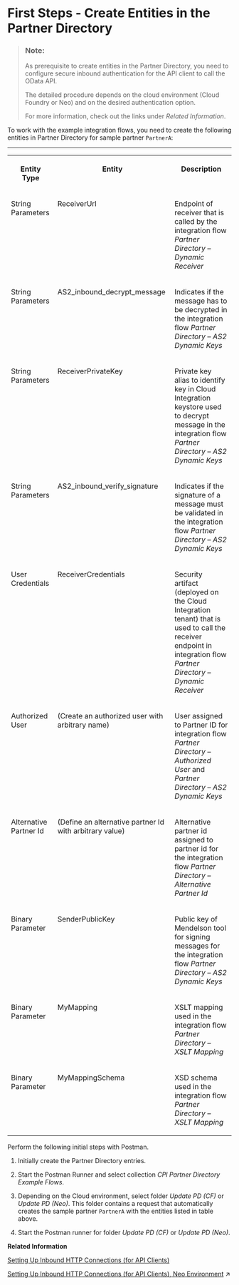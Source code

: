 <!-- loiod32359a67e444c6e899084577e041a0a -->

# First Steps - Create Entities in the Partner Directory

> ### Note:  
> As prerequisite to create entities in the Partner Directory, you need to configure secure inbound authentication for the API client to call the OData API.
> 
> The detailed procedure depends on the cloud environment \(Cloud Foundry or Neo\) and on the desired authentication option.
> 
> For more information, check out the links under *Related Information*.



To work with the example integration flows, you need to create the following entities in Partner Directory for sample partner `PartnerA`:

****


<table>
<tr>
<th valign="top">

Entity Type

</th>
<th valign="top">

Entity

</th>
<th valign="top">

Description

</th>
</tr>
<tr>
<td valign="top">

String Parameters

</td>
<td valign="top">

ReceiverUrl

</td>
<td valign="top">

Endpoint of receiver that is called by the integration flow *Partner Directory – Dynamic Receiver*

</td>
</tr>
<tr>
<td valign="top">

String Parameters

</td>
<td valign="top">

AS2\_inbound\_decrypt\_message

</td>
<td valign="top">

Indicates if the message has to be decrypted in the integration flow *Partner Directory – AS2 Dynamic Keys* 

</td>
</tr>
<tr>
<td valign="top">

String Parameters

</td>
<td valign="top">

ReceiverPrivateKey

</td>
<td valign="top">

Private key alias to identify key in Cloud Integration keystore used to decrypt message in the integration flow *Partner Directory – AS2 Dynamic Keys* 

</td>
</tr>
<tr>
<td valign="top">

String Parameters

</td>
<td valign="top">

AS2\_inbound\_verify\_signature

</td>
<td valign="top">

Indicates if the signature of a message must be validated in the integration flow *Partner Directory – AS2 Dynamic Keys* 

</td>
</tr>
<tr>
<td valign="top">

User Credentials

</td>
<td valign="top">

ReceiverCredentials

</td>
<td valign="top">

Security artifact \(deployed on the Cloud Integration tenant\) that is used to call the receiver endpoint in integration flow *Partner Directory – Dynamic Receiver* 

</td>
</tr>
<tr>
<td valign="top">

Authorized User

</td>
<td valign="top">

\(Create an authorized user with arbitrary name\)

</td>
<td valign="top">

User assigned to Partner ID for integration flow *Partner Directory – Authorized User* and *Partner Directory – AS2 Dynamic Keys* 

</td>
</tr>
<tr>
<td valign="top">

Alternative Partner Id

</td>
<td valign="top">

\(Define an alternative partner Id with arbitrary value\)

</td>
<td valign="top">

Alternative partner id assigned to partner id for the integration flow *Partner Directory – Alternative Partner Id* 

</td>
</tr>
<tr>
<td valign="top">

Binary Parameter

</td>
<td valign="top">

SenderPublicKey

</td>
<td valign="top">

Public key of Mendelson tool for signing messages for the integration flow *Partner Directory – AS2 Dynamic Keys* 

</td>
</tr>
<tr>
<td valign="top">

Binary Parameter

</td>
<td valign="top">

MyMapping

</td>
<td valign="top">

XSLT mapping used in the integration flow *Partner Directory – XSLT Mapping* 

</td>
</tr>
<tr>
<td valign="top">

Binary Parameter

</td>
<td valign="top">

MyMappingSchema

</td>
<td valign="top">

XSD schema used in the integration flow *Partner Directory – XSLT Mapping* 

</td>
</tr>
</table>

Perform the following initial steps with Postman.

1.  Initially create the Partner Directory entries.

2.  Start the Postman Runner and select collection *CPI Partner Directory Example Flows*.

3.  Depending on the Cloud environment, select folder *Update PD \(CF\)* or *Update PD \(Neo\)*. This folder contains a request that automatically creates the sample partner `PartnerA` with the entities listed in table above.

4.  Start the Postman runner for folder *Update PD \(CF\)* or *Update PD \(Neo\)*.


**Related Information**  


[Setting Up Inbound HTTP Connections \(for API Clients\)](../40-RemoteSystems/setting-up-inbound-http-connections-for-api-clients-8db3d51.md "An application programming interface (API) allows you to access Cloud Integration data, for example, monitoring data.")

[Setting Up Inbound HTTP Connections (for API Clients), Neo Environment](https://help.sap.com/viewer/368c481cd6954bdfa5d0435479fd4eaf/IAT/en-US/fbae09c89d9246f88149c5293c96ab5f.html "") :arrow_upper_right:

